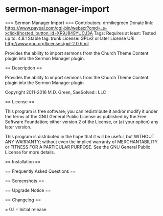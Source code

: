 # sermon-manager-import
=== Sermon Manager Import ===
Contributors: drmikegreen
Donate link: https://www.paypal.com/cgi-bin/webscr?cmd=_s-xclick&hosted_button_id=XR9J849YUCJ3A
Tags: 
Requires at least: 
Tested up to: 4.8.1
Stable tag: trunk
License: GPLv2 or later
License URI: http://www.gnu.org/licenses/gpl-2.0.html

Provides the ability to import sermons from the Church Theme Content plugin into the Sermon Manager plugin.

== Description ==

Provides the ability to import sermons from the Church Theme Content plugin into the Sermon Manager plugin

Copyright 2011-2016 M.D. Green, SaeSolved:: LLC

== License ==

This program is free software; you can redistribute it and/or modify it under the terms of the GNU General Public License as published by the Free Software Foundation; either version 2 of the License, or (at your option) any later version.

This program is distributed in the hope that it will be useful, but WITHOUT ANY WARRANTY; without even the implied warranty of MERCHANTABILITY or FITNESS FOR A PARTICULAR PURPOSE.  See the GNU General Public License for more details.

== Installation ==


== Frequently Asked Questions ==



== Screenshots ==



== Upgrade Notice ==



== Changelog ==



= 0.1 =
Initial release
